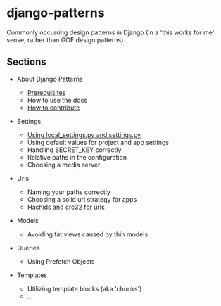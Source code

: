 # django-patterns
Commonly occurring design patterns in Django (In a 'this works for me' sense, rather than GOF design patterns)

## Sections

- About Django Patterns
    - [Prerequisites](documentation/Prerequisites/README.md)
    - How to use the docs
    - [How to contribute](CONTRIBUTING.md)

- Settings
    - [Using local_settings.py and settings.py](documentation/Settings/1-using-local_settings-py-and-settings-py/README.md)
    - Using default values for project and app settings
    - Handling SECRET_KEY correctly
    - Relative paths in the configuration
    - Choosing a media server

- Urls
    - Naming your paths correctly
    - Choosing a solid url strategy for apps
    - Hashids and crc32 for urls

- Models
    - Avoiding fat views caused by thin models

- Queries
    - Using Prefetch Objects

- Templates
    - Utilizing template blocks (aka 'chunks')
    - ...
